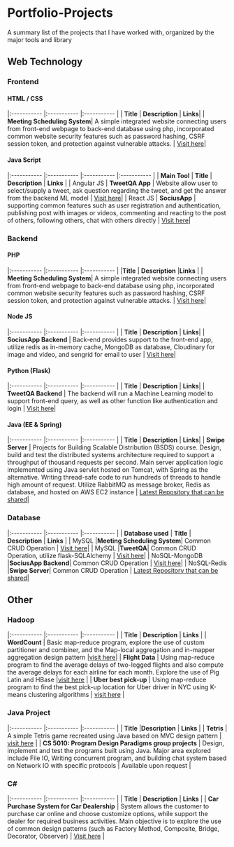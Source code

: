 # Portfolio-Projects
A summary list of the projects that I have worked with, organized by the major tools and library

## Web Technology
### Frontend
#### HTML / CSS

|:----------- |:----------- |:----------- |
| **Title**   | **Description**  | **Links**|
| **Meeting Scheduling System**| A simple integrated website connecting users from front-end webpage to back-end database using php, incorporated common website security features such as password hashing, CSRF session token, and protection against vulnerable attacks. | [Visit here](https://github.com/sjchin88/MSS_Project)|

#### Java Script

|:----------- |:----------- |:----------- |:----------- |
| **Main Tool**     | **Title**    | **Description**     | **Links** |
| Angular JS | **TweetQA App** | Website allow user to select/supply a tweet, ask question regarding the tweet, and get the answer from the backend ML model | [Visit here](https://github.com/sweng480-team23/tweetqa-web/tree/main/tqa-web-app)|
| React JS | **SociusApp** | supporting common features such as user registration and authentication, publishing post with images or videos, commenting and reacting to the post of others, following others, chat with others directly  | [Visit here](https://github.com/sjchin88/SociusApp-frontend)|

### Backend 
#### PHP

|:----------- |:----------- |:----------- |
|**Title**    | **Description**     |**Links** |
| **Meeting Scheduling System**| A simple integrated website connecting users from front-end webpage to back-end database using php, incorporated common website security features such as password hashing, CSRF session token, and protection against vulnerable attacks. | [Visit here](https://github.com/sjchin88/MSS_Project)|

#### Node JS

|:----------- |:----------- |:----------- |
| **Title**     | **Description**    | **Links**|
| **SociusApp Backend** | Back-end provides support to the front-end app, utilize redis as in-memory cache, MongoDB as database, Cloudinary for image and video, and sengrid for email to user | [Visit here](https://github.com/sjchin88/SociusApp-backend)|

#### Python (Flask)

|:----------- |:----------- |:----------- |
| **Title**     | **Description**   | **Links**|
| **TweetQA Backend** | The backend will run a Machine Learning model to support front-end query, as well as other function like authentication and login | [Visit here](https://github.com/sjchin88/tweetqa-backend-update)|

#### Java (EE & Spring)

|:----------- |:----------- |:----------- |
| **Title**    | **Description**    | **Links**|
| **Swipe Server** | Projects for Building Scalable Distribution (BSDS) course. Design, build and test the distributed systems architecture required to support a throughput of thousand requests per second. Main server application logic implemented using Java servlet hosted on Tomcat, with Spring as the alternative. Writing thread-safe code to run hundreds of threads to handle high amount of request. Utilize RabbitMQ as message broker, Redis as database, and hosted on AWS EC2 instance | [Latest Repository that can be shared](https://github.com/sjchin88/bsds-assignment2)|

### Database

|:----------- |:----------- |:----------- |
| **Database used** | **Title**    | **Description**    | **Links**    |
| MySQL |**Meeting Scheduling System**| Common CRUD Operation | [Visit here](https://github.com/sjchin88/MSS_Project)|
| MySQL |**TweetQA**| Common CRUD Operation, utilize flask-SQLAlchemy | [Visit here](https://github.com/sjchin88/tweetqa-backend-update)|
| NoSQL-MongoDB |**SociusApp Backend**| Common CRUD Operation | [Visit here](https://github.com/sjchin88/tweetqa-backend-update)|
| NoSQL-Redis |**Swipe Server**| Common CRUD Operation | [Latest Repository that can be shared](https://github.com/sjchin88/bsds-assignment2)|

## Other
### Hadoop 

|:----------- |:----------- |:----------- |
| **Title**     | **Description**   | **Links** |
| **WordCount** | Basic map-reduce program, explore the use of custom partitioner and combiner, and the Map-local aggregation and in-mapper aggregation design pattern |[visit here](https://github.com/sjchin88/hadoop-project)|
| **Flight Data** | Using map-reduce program to find the average delays of two-legged flights and also compute the average delays for each airline for each month. Explore the use of Pig Latin and HBase |[visit here](https://github.com/sjchin88/hadoop-project) |
| **Uber best pick-up** | Using map-reduce program to find the best pick-up location for Uber driver in NYC using K-means clustering algorithms | [visit here](https://github.com/sjchin88/hadoop-project) |

### Java Project 

|:----------- |:----------- |:----------- |
| **Title**    |**Description**      | **Links** |
| **Tetris** | A simple Tetris game recreated using Java based on MVC design pattern | [visit here](https://github.com/sjchin88/TetrisFinalProject) |
| **CS 5010: Program Design Paradigms group projects** | Design, implement and test the programs built using Java. Major area explored include File IO, Writing concurrent program, and building chat system based on Network IO with specific protocols | Available upon request |

### C#

|:----------- |:----------- |:----------- |
| **Title**     | **Description**      | **Links**  |
| **Car Purchase System for Car Dealership** | System allows the customer to purchase car online and choose customize options, while support the dealer for required business activities. Main objective is to explore the use of common design patterns (such as Factory Method, Composite, Bridge, Decorator, Observer)  | [Visit here](https://github.com/sjchin88/SWENG421_Final_CarDealership) |

